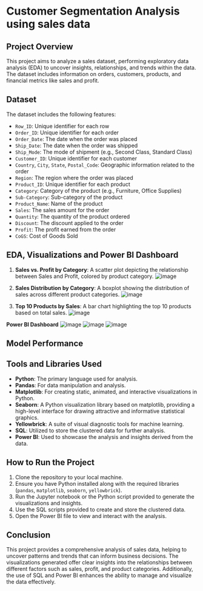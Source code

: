 
# Customer Segmentation Analysis using sales data 

## Project Overview

This project aims to analyze a sales dataset, performing exploratory data analysis (EDA) to uncover insights, relationships, and trends within the data. The dataset includes information on orders, customers, products, and financial metrics like sales and profit.

## Dataset

The dataset includes the following features:
- `Row_ID`: Unique identifier for each row
- `Order_ID`: Unique identifier for each order
- `Order_Date`: The date when the order was placed
- `Ship_Date`: The date when the order was shipped
- `Ship_Mode`: The mode of shipment (e.g., Second Class, Standard Class)
- `Customer_ID`: Unique identifier for each customer
- `Country`, `City`, `State`, `Postal_Code`: Geographic information related to the order
- `Region`: The region where the order was placed
- `Product_ID`: Unique identifier for each product
- `Category`: Category of the product (e.g., Furniture, Office Supplies)
- `Sub-Category`: Sub-category of the product
- `Product_Name`: Name of the product
- `Sales`: The sales amount for the order
- `Quantity`: The quantity of the product ordered
- `Discount`: The discount applied to the order
- `Profit`: The profit earned from the order
- `CoGS`: Cost of Goods Sold

## EDA, Visualizations and Power BI Dashboard

1. **Sales vs. Profit by Category**: A scatter plot depicting the relationship between Sales and Profit, colored by product category.
![image](https://github.com/user-attachments/assets/4b0c0cb7-34ef-483b-9100-7587c303e6a4)

3. **Sales Distribution by Category**: A boxplot showing the distribution of sales across different product categories.
  ![image](https://github.com/user-attachments/assets/eb932e2b-9b56-4b89-a05b-7e7b035a466e)

4. **Top 10 Products by Sales**: A bar chart highlighting the top 10 products based on total sales.
 ![image](https://github.com/user-attachments/assets/02e88778-13d4-420c-86e1-e9e00bb6658e)

**Power BI Dashboard**
![image](https://github.com/user-attachments/assets/37f9635e-a7a9-4bb6-9c02-d1bca8eaaea6)
![image](https://github.com/user-attachments/assets/ca112056-027f-447e-b19c-61412857bb9b)
![image](https://github.com/user-attachments/assets/c036e8ee-f60d-498d-a52f-13e52e9ebe3e)

## Model Performance 

## Tools and Libraries Used

- **Python**: The primary language used for analysis.
- **Pandas**: For data manipulation and analysis.
- **Matplotlib**: For creating static, animated, and interactive visualizations in Python.
- **Seaborn**: A Python visualization library based on matplotlib, providing a high-level interface for drawing attractive and informative statistical graphics.
- **Yellowbrick**: A suite of visual diagnostic tools for machine learning.
- **SQL**: Utilized to store the clustered data for further analysis.
- **Power BI**: Used to showcase the analysis and insights derived from the data.

## How to Run the Project

1. Clone the repository to your local machine.
2. Ensure you have Python installed along with the required libraries (`pandas`, `matplotlib`, `seaborn`, `yellowbrick`).
3. Run the Jupyter notebook or the Python script provided to generate the visualizations and insights.
4. Use the SQL scripts provided to create and store the clustered data.
5. Open the Power BI file to view and interact with the analysis.

## Conclusion

This project provides a comprehensive analysis of sales data, helping to uncover patterns and trends that can inform business decisions. The visualizations generated offer clear insights into the relationships between different factors such as sales, profit, and product categories. Additionally, the use of SQL and Power BI enhances the ability to manage and visualize the data effectively.
